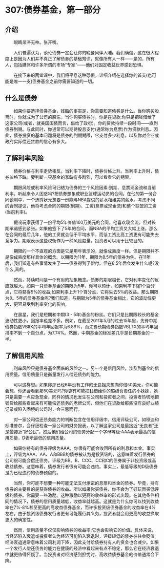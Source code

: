 # 307:债券基金，第一部分
## 介绍

　　眼睛呆滞无神。张开嘴。

　　人们普遍认为，谈论债券一定会让你的晚餐同伴入睡。我们确信，这在很大程度上是因为人们并不真正了解债券的基础知识，就像所有人一样——是的，所有人，包括媒体和许多所谓的市场“专家”——他们对固定收益世界感到恐惧。

　　在接下来的两堂课中，我们将平息这种恐惧，详细介绍在选择你的首支(也可能是唯一一支)债券基金之前你需要知道的一切。

## 什么是债券

　　如果你要选择债券基金，残酷的事实是，你需要知道债券是什么。当你购买股票时，你就成为了公司的股东。当你购买债券时，你是在贷款;你只是把钱借给了这家公司(或者，就美国国债而言，借给了政府)。你的贷款持续一段时间——直到债券到期。与此同时，你通常可以期待股息支付(通常称为息票)作为贷款利息。因此，债券投资的基本问题将是债券的到期期限，它支付多少利息，以及你对企业或政府实际偿还贷款的信心有多大。

## 了解利率风险

　　债券价格与利率走势相反。当利率下降时，债券价格上升。当利率上升时，债券价格下跌。要判断一只基金的涨跌有多剧烈，可以看看它的期限。

　　期限风险或利率风险可归结为债券的三个风险因素:到期、息票现金流和当前利率。听起来令人困惑吗?把债券想象成职业篮球运动员的合同。在他的第一份合同谈判中，一个选秀状元想要一份能与NBA提供的薪水相媲美的薪水。考虑不同的合同提议，他将考虑合同的期限(到期)、工资(息票或现金流)和整个联盟的工资(当前利率)。

　　假设玩家获得了一份平均5年价值100万美元的合同。他喜欢现金流，但对长期承诺感到紧张。如果他签下了5年的合同，而NBA的平均工资又大幅上涨，那么在合同的最后几年，他的工资就会低于平均水平，而低工资比高工资更有可能失去竞争力。期限表示这些权衡作为一种风险度量，投资者可以用于比较目的。

　　期限的一个不直观的方面是它是用年表示的，就像成熟度一样。但是期限并不是像成熟度那样具体的概念。以期限为11年、期限为8.5年的债券为例。在11年后，我们知道有些事情发生了——债券得到了偿付。但在8.5年后会发生什么呢?没什么,真的。

　　然而，持续时间是一个有用的抽象概念。债券的期限越长，它对利率变化的反应就越大。如果一只债券基金的期限为5年，你可以预计，如果利率下降1个百分点，它将获得5%的收益;如果利率上升1个百分点，它将失去5%的收益。那么期限为8。5年的债券基金呢?我们知道，与期限为5年的债券基金相比，它的波动性更大，更容易受到利率变化的影响。

　　在晨星，我们是短期和中期(3 - 5年)基金的粉丝。它们只是比期限较长的基金波动性更小，回报率也差不多。例如，在截至2011年5月的过去15年里，先锋中期债券指数VBIIX的平均年回报率为6.89%，而先锋长期债券指数VBLTX的平均年回报率不到一个百分点，为7.74%。然而，中期基金的标准差几乎是长期基金的一半。

## 了解信用风险

　　利率风险只是债券基金面临的风险之一。另一个是信用风险，涉及到基金的信用质量。信用质量只是衡量发行人偿还债务的能力。

　　可以这样想。如果你那已经6年没有工作的无良姐夫想向你借50美元，你可能会想，你还会看到那50美元吗?你更有可能把钱借给你的超级负责任的小妹妹，她只是需要一点应急现金。同样的情况也发生在公司和投资者之间。投资者热切地把钱贷给那些看起来有可能偿还债务的老牌公司，但他们在贷款给那些没有良好业绩记录或陷入困境的公司时，会三思而行。

　　对一家公司偿还债务能力的判断包含在信用评级中。信用评级公司，如穆迪和标准普尔，会仔细检查一家公司的财务报表，以了解这家公司是最接近“无良者”还是最接近“好公民”。然后他们给公司的债务分配一个字母等级:AAA表示最高的信用质量，D表示最低的信用质量。

　　如果你持有的债券评级为AAA，你很有可能会收回所有的利息和本金。事实上，评级为AAA、AA、A和BBB的债券被认为是投资级的，这意味着发行债券的公司很可能会偿还债务。评级为BB、B、CCC、CC和C的债券属于非投资级或高收益债券。这意味着，债券发行者很有可能会违约。事实上，最低等级的D级债券是为已经违约的债券预留的。

　　当然，你可能不想要一种可能无法支付承诺的息票和本金的债券。毕竟，持有债券的主要目的是获得债券的收益。所以如果你买债券，你不会为了好玩而买低评级的债券。你需要一些激励。这种激励以更高的收益率的形式出现。在其他条件相同的情况下，债券的信用质量越低，收益率就越高。这就是为什么你可以找到收益率在7%-8%甚至更高的高收益债券基金，而许多投资级债券基金的收益率在4%左右。由于投资级债券发行者更有可能履行其义务，投资者就会用更高的收益换取更大的确定性。

　　然而，信用质量不仅仅影响债券的收益率;它也会影响它的价值。具体来说，当经济陷入衰退或投资者认为经济可能陷入衰退时，评级较低的债券往往会贬值。经济衰退通常意味着公司利润下降，因此支付给债券持有人的资金也会减少。如果一个发行人偿还债务的能力在健康的经济中看起来有点不稳定，那么它在经济衰退中就更值得怀疑了。当投资者对经济感到担忧时，高收益债券基金的价值通常会下降。
